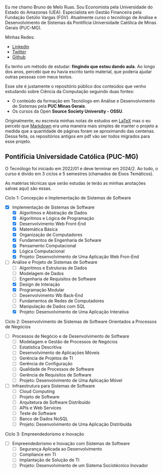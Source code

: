 <link rel="stylesheet" href="//cdnjs.cloudflare.com/ajax/libs/highlight.js/11.2.0/styles/atom-one-dark-reasonable.min.css">
<script src="//cdnjs.cloudflare.com/ajax/libs/highlight.js/11.2.0/highlight.min.js"></script>
<script>hljs.initHighlightingOnLoad();</script>

Eu me chamo Bruno de Melo Ruas. Sou Economista pela Universidade do Estado do Amazonas (UEA). Especialista em Gestão Financeira pela Fundação Getúlio Vargas (FGV). Atualmente curso o tecnólogo de Análise e Desenvolvimento de Sistemas da Pontifícia Universidade Católica de Minas Gerais (PUC-MG).

Minhas Redes:

 - [Linkedin](https://www.linkedin.com/in/brunoruas2/)
 - [Twitter](https://twitter.com/bruno_ruas2)
 - [Github](https://github.com/brunoruas2)

Eu tenho um método de estudar: **fingindo que estou dando aula**. Ao longo dos anos, percebi que eu havia escrito tanto material, que poderia ajudar outras pessoas com meus textos.

Esse site é justamente o repositório público dos conteúdos que venho estudando sobre Ciência da Computação seguindo duas fontes:

 - O conteúdo da formação em Tecnólogo em Análise e Desenvolvimento de Sistemas pela **PUC Minas Gerais**.
 - Os cursos da Open **Source Society University - OSSU**.

Originalmente, eu escrevia minhas notas de estudos em [LaTeX](https://www.latex-project.org/#:~:text=LaTeX%20is%20a%20high%2Dquality,is%20available%20as%20free%20software.) mas o eu percebi que [Markdown](https://www.markdownguide.org/) era uma maneira mais simples de manter o projeto a medida que a quantidade de páginas foram se aproximando das centenas. Dessa feita, os repositórios antigos em pdf vão ser todos migrados para esse projeto.

## Pontifícia Universidade Católica (PUC-MG)

O Tecnólogo foi iniciado em 2022/01 e deve terminar em 2024/2. Ao todo, o curso é divido em 3 ciclos e 5 semestres (chamados de Eixos Temáticos).

As matérias técnicas que serão estudas (e terão as minhas anotações salvas aqui) são essas.

Ciclo 1: Concepção e Implementação de Sistemas de Software

  - [x] Implementação de Sistemas de Software
      - [x] Algoritmos e Abstração de Dados
      - [x] Algoritmos e Lógica de Programação
      - [x] Desenvolvimento Web Front-End
      - [x] Matemática Básica
      - [x] Organização de Computadores
      - [x] Fundamentos de Engenharia de Sofware
      - [x] Pensamento Computacional
      - [x] Lógica Computacional
      - [x] Projeto: Desenvolvimento de Uma Aplicação Web Fron-End

  - [ ] Análise e Projeto de Sistemas de Software
      - [ ] Algoritmos e Estruturas de Dados
      - [ ] Modelagem de Dados
      - [ ] Engenharia de Requisitos de Software
      - [x] Design de Interação
      - [x] Programação Modular
      - [ ] Desenvolvimento Wb Back-End
      - [ ] Fundamentos de Redes de Computadores
      - [ ] Manipulação de Dados com SQL
      - [x] Projeto: Desenvolvimento de Uma Aplicação Interativa

Ciclo 2: Desenvolvimento de Sistemas de Software Orientados a Processos de Negócios

  - [ ] Processos de Negócio e de Desenvolvimento de Software
      - [ ] Modelagem e Gestão de Processos de Negócios
      - [ ] Estatística Descritiva
      - [ ] Desenvolvimento de Aplicações Móveis
      - [ ] Gerência de Projetos de TI
      - [ ] Gerência de Configuração
      - [ ] Qualidade de Processos de Software
      - [ ] Gerência de Requisitos de Software
      - [ ] Projeto: Desenvolvimento de Uma Aplicação Móvel

  - [ ] Infraestrutura para Sistemas de Software
      - [ ] Cloud Computing
      - [ ] Projeto de Software
      - [ ] Arquitetura de Software Distribuído
      - [ ] APIs e Web Services
      - [ ] Teste de Software
      - [ ] Banco de Dados NoSQL
      - [ ] Projeto: Desenvolvimento de Uma Aplicação Distribuída

Ciclo 3: Empreendedorismo e Inovação

  - [ ] Empreendedorismo e Inovação com Sistemas de Software
      - [ ] Segurança Aplicada ao Desenvolvimento
      - [ ] Compliance em TI
      - [ ] Implantação de Solução de TI
      - [ ] Projeto: Desenvolvimento de um Sistema Sociotécnico Inovador
